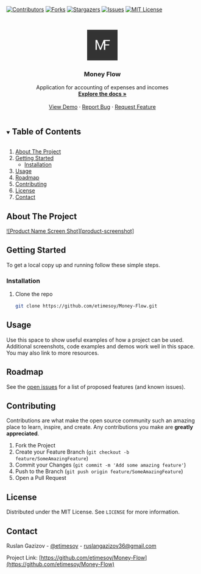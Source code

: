 <!-- PROJECT SHIELDS -->
[![Contributors][contributors-shield]][contributors-url]
[![Forks][forks-shield]][forks-url]
[![Stargazers][stars-shield]][stars-url]
[![Issues][issues-shield]][issues-url]
[![MIT License][license-shield]][license-url]



<!-- PROJECT LOGO -->
<br />
<p align="center">
  <a href="https://github.com/etimesoy/Money-Flow">
    <img src="images/logo.png" alt="Logo" width="80" height="80">
  </a>

  <h3 align="center">Money Flow</h3>

  <p align="center">
    Application for accounting of expenses and incomes
    <br />
    <a href="https://github.com/etimesoy/Money-Flow"><strong>Explore the docs »</strong></a>
    <br />
    <br />
    <a href="https://drive.google.com/file/d/1B2yy2VLM8ZTWIxRIA8IBIoErqk6PbP2m/view?usp=sharing">View Demo</a>
    ·
    <a href="https://github.com/etimesoy/Money-Flow/issues">Report Bug</a>
    ·
    <a href="https://github.com/etimesoy/Money-Flow/issues">Request Feature</a>
  </p>
</p>



<!-- TABLE OF CONTENTS -->
<details open="open">
  <summary><h2 style="display: inline-block">Table of Contents</h2></summary>
  <ol>
    <li>
      <a href="#about-the-project">About The Project</a>
    </li>
    <li>
      <a href="#getting-started">Getting Started</a>
      <ul>
        <li><a href="#installation">Installation</a></li>
      </ul>
    </li>
    <li><a href="#usage">Usage</a></li>
    <li><a href="#roadmap">Roadmap</a></li>
    <li><a href="#contributing">Contributing</a></li>
    <li><a href="#license">License</a></li>
    <li><a href="#contact">Contact</a></li>
  </ol>
</details>



<!-- ABOUT THE PROJECT -->
## About The Project

[![Product Name Screen Shot][product-screenshot]](https://example.com)



<!-- GETTING STARTED -->
## Getting Started

To get a local copy up and running follow these simple steps.

### Installation

1. Clone the repo
   ```sh
   git clone https://github.com/etimesoy/Money-Flow.git
   ```



<!-- USAGE EXAMPLES -->
## Usage

Use this space to show useful examples of how a project can be used. 
Additional screenshots, code examples and demos work well in this space. 
You may also link to more resources.



<!-- ROADMAP -->
## Roadmap

See the [open issues](https://github.com/etimesoy/Money-Flow/issues) for a list of proposed features (and known issues).



<!-- CONTRIBUTING -->
## Contributing

Contributions are what make the open source community such an amazing place to learn, inspire, and create. Any contributions you make are **greatly appreciated**.

1. Fork the Project
2. Create your Feature Branch (`git checkout -b feature/SomeAmazingFeature`)
3. Commit your Changes (`git commit -m 'Add some amazing feature'`)
4. Push to the Branch (`git push origin feature/SomeAmazingFeature`)
5. Open a Pull Request



<!-- LICENSE -->
## License

Distributed under the MIT License. See `LICENSE` for more information.



<!-- CONTACT -->
## Contact

Ruslan Gazizov - [@etimesoy](https://t.me/etimesoy) - ruslangazizov36@gmail.com

Project Link: [https://github.com/etimesoy/Money-Flow](https://github.com/etimesoy/Money-Flow)



<!-- MARKDOWN LINKS & IMAGES -->
[contributors-shield]: https://img.shields.io/github/contributors/etimesoy/Money-Flow.svg?style=for-the-badge
[contributors-url]: https://github.com/etimesoy/Money-Flow/graphs/contributors
[forks-shield]: https://img.shields.io/github/forks/etimesoy/Money-Flow.svg?style=for-the-badge
[forks-url]: https://github.com/etimesoy/Money-Flow/network/members
[stars-shield]: https://img.shields.io/github/stars/etimesoy/Money-Flow.svg?style=for-the-badge
[stars-url]: https://github.com/etimesoy/Money-Flow/stargazers
[issues-shield]: https://img.shields.io/github/issues/etimesoy/Money-Flow.svg?style=for-the-badge
[issues-url]: https://github.com/etimesoy/Money-Flow/issues
[license-shield]: https://img.shields.io/github/license/etimesoy/Money-Flow.svg?style=for-the-badge
[license-url]: https://github.com/etimesoy/Money-Flow/blob/master/LICENSE
